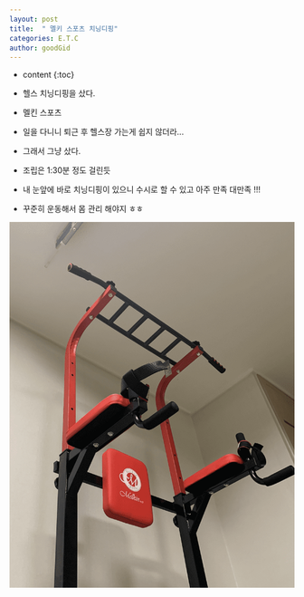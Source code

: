 ```yaml
---
layout: post
title:  " 멜키 스포츠 치닝디핑"
categories: E.T.C
author: goodGid
---
```

* content
{:toc}

* 헬스 치닝디핑을 샀다.

* 멜킨 스포츠

* 일을 다니니 퇴근 후 헬스장 가는게 쉽지 않더라...

* 그래서 그냥 샀다.

* 조립은 1:30분 정도 걸린듯

* 내 눈앞에 바로 치닝디핑이 있으니 수시로 할 수 있고 아주 만족 대만족 !!!

* 꾸준히 운동해서 몸 관리 해야지 ㅎㅎ 

![](/assets/img/posts/health_1.png)